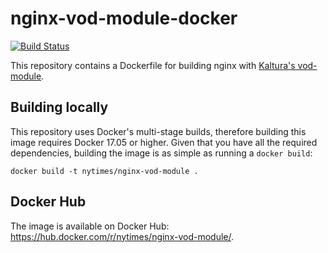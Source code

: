nginx-vod-module-docker
=======================

[![Build Status](https://cloud.drone.io/api/badges/nytimes/gcs-helper/status.svg)](https://cloud.drone.io/nytimes/gcs-helper)

This repository contains a Dockerfile for building nginx with [Kaltura's
vod-module](https://github.com/kaltura/nginx-vod-module).

Building locally
----------------

This repository uses Docker's multi-stage builds, therefore building this image
requires Docker 17.05 or higher. Given that you have all the required
dependencies, building the image is as simple as running a ``docker build``:

```
docker build -t nytimes/nginx-vod-module .
```

Docker Hub
----------

The image is available on Docker Hub: https://hub.docker.com/r/nytimes/nginx-vod-module/.
